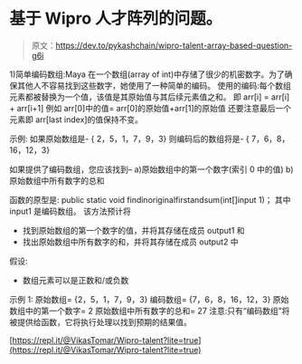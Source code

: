 # 基于 Wipro 人才阵列的问题。

> 原文：<https://dev.to/pykashchain/wipro-talent-array-based-question-g6i>

1)简单编码数组:Maya 在一个数组(array of int)中存储了很少的机密数字。为了确保其他人不容易找到这些数字，她使用了一种简单的编码。
使用的编码:每个数组元素都被替换为一个值，该值是其原始值与其后续元素值之和。
即 arr[i] = arr[i] + arr[i+1]
例如 arr[0]中的值= arr[0]的原始值+arr[1]的原始值
还要注意最后一个元素即 arr[last index]的值保持不变。

示例:
如果原始数组是-
{ 2，5，1，7，9，3}
则编码后的数组将是-
{ 7，6，8，16，12，3}

如果提供了编码数组，您应该找到–
a)原始数组中的第一个数字(索引 0 中的值)
b)原始数组中所有数字的总和

函数的原型是:
public static void findinoriginalfirstandsum(int[]input 1)；
其中 input1 是编码数组。
该方法预计将

*   找到原始数组的第一个数字的值，并将其存储在成员 output1 和
*   找出原始数组中所有数字的和，并将其存储在成员 output2 中

假设:

*   数组元素可以是正数和/或负数

示例 1:
原始数组= {2，5，1，7，9，3}
编码数组= {7，6，8，16，12，3}
原始数组中的第一个数字= 2
原始数组中所有数字的总和= 27
注意:只有“编码数组”将被提供给函数，它将执行处理以找到预期的结果值。

[https://repl.it/@VikasTomar/Wipro-talent?lite=true](https://repl.it/@VikasTomar/Wipro-talent?lite=true)
